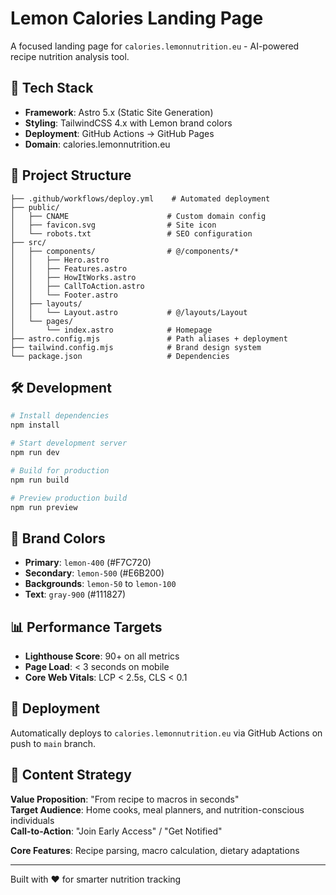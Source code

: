 # Lemon Calories Landing Page

A focused landing page for `calories.lemonnutrition.eu` - AI-powered recipe nutrition analysis tool.

## 🚀 Tech Stack

- **Framework**: Astro 5.x (Static Site Generation)
- **Styling**: TailwindCSS 4.x with Lemon brand colors
- **Deployment**: GitHub Actions → GitHub Pages  
- **Domain**: calories.lemonnutrition.eu

## 📁 Project Structure

```
├── .github/workflows/deploy.yml    # Automated deployment
├── public/
│   ├── CNAME                      # Custom domain config
│   ├── favicon.svg                # Site icon
│   └── robots.txt                 # SEO configuration
├── src/
│   ├── components/                # @/components/*
│   │   ├── Hero.astro
│   │   ├── Features.astro
│   │   ├── HowItWorks.astro
│   │   ├── CallToAction.astro
│   │   └── Footer.astro
│   ├── layouts/
│   │   └── Layout.astro           # @/layouts/Layout
│   └── pages/
│       └── index.astro            # Homepage
├── astro.config.mjs               # Path aliases + deployment
├── tailwind.config.mjs            # Brand design system
└── package.json                   # Dependencies
```

## 🛠️ Development

```bash
# Install dependencies
npm install

# Start development server
npm run dev

# Build for production
npm run build

# Preview production build
npm run preview
```

## 🎨 Brand Colors

- **Primary**: `lemon-400` (#F7C720)
- **Secondary**: `lemon-500` (#E6B200) 
- **Backgrounds**: `lemon-50` to `lemon-100`
- **Text**: `gray-900` (#111827)

## 📊 Performance Targets

- **Lighthouse Score**: 90+ on all metrics
- **Page Load**: < 3 seconds on mobile
- **Core Web Vitals**: LCP < 2.5s, CLS < 0.1

## 🚀 Deployment

Automatically deploys to `calories.lemonnutrition.eu` via GitHub Actions on push to `main` branch.

## 📝 Content Strategy

**Value Proposition**: "From recipe to macros in seconds"  
**Target Audience**: Home cooks, meal planners, and nutrition-conscious individuals  
**Call-to-Action**: "Join Early Access" / "Get Notified"

**Core Features**: Recipe parsing, macro calculation, dietary adaptations

---

Built with ❤️ for smarter nutrition tracking